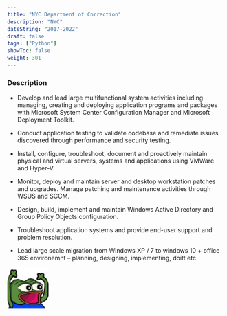 ```yaml
---
title: "NYC Department of Correction"
description: "NYC"
dateString: "2017-2022"
draft: false
tags: ["Python"]
showToc: false
weight: 301
--- 
```


### Description

- Develop and lead large multifunctional system activities including managing, creating and deploying application programs and packages with  Microsoft System Center Configuration Manager and Microsoft Deployment Toolkit.

- Conduct application testing to validate codebase and remediate issues discovered through performance and security testing.

- Install, configure, troubleshoot, document and proactively maintain physical and virtual servers, systems and applications using VMWare and Hyper-V.

- Monitor, deploy and maintain server and desktop workstation patches and upgrades. Manage patching and maintenance activities through WSUS and SCCM. 

- Design, build, implement and maintain Windows Active Directory and Group Policy Objects configuration. 

- Troubleshoot application systems and provide end-user support and problem resolution.

- Lead large scale migration from Windows XP / 7 to windows 10 + office 365 environemnt – planning, designing, implementing, doitt etc


![](images/img1.png#center)